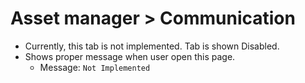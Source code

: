 # Asset manager > Communication

- Currently, this tab is not implemented. Tab is shown Disabled. 
- Shows proper message when user open this page.
    - Message: `Not Implemented`